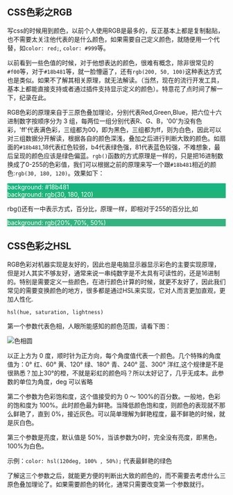 ## CSS色彩之RGB

写css的时候用到颜色，以前个人使用RGB是最多的，反正基本上都是复制黏贴，也不需要太关注他代表的是什么颜色，如果需要自己定义颜色，就随便用一个代替，如`color: red;`, `color: #999`等。

以前看到一些色值的时候，对于他想表达的颜色，很难有概念，除非很常见的`#f00`等，对于`#18b481`等，就一脸懵逼了，还有`rgb(200, 50, 100)`这种表达方式也是类似。如果不了解其相关原理，就无法解读。（当然，现在的流行开发工具，基本上都能直接支持或者通过插件支持显示定义的颜色）。特意花了点时间了解一下，纪录在此。

RGB色彩的原理来自于三原色叠加理论，分别代表Red,Green,Blue，把六位十六进制数字按顺序分为 3 组，每两位一组分别代表R、G、B，'00'为没有色彩，'ff'代表满色彩，三组都为00，即为黑色，三组都为ff，则为白色，因此可以对三组数据分开解读，根据各自的颜色深浅，叠加之后进行判断大致的颜色。如扇面的`#18b481`,18代表红色较弱，b4代表绿色强，81代表蓝色较强，不难想象，最后呈现的颜色应该是绿色偏蓝。`rgb()`函数的方式原理是一样的，只是把16进制数换成了0-255的色彩值，我们可以根据之前的原理来写一个跟`#18b481`相近的颜色:`rgb(30, 180, 120)`。效果如下：

<div style="background: #18b481;color: #fff;">
    background: #18b481
</div>
<div style="background: rgb(30, 180, 120);color: #fff;">
    background: rgb(30, 180, 120)
</div>

rbg()还有一中表示方式，百分比，原理一样，即相对于255的百分比,如
<div style="background: rgb(20%, 70%, 50%);color: #fff;">
    background: rgb(20%, 70%, 50%)
</div>

## CSS色彩之HSL

RGB色彩对机器实现是友好的，因此也是电脑显示器显示彩色的主要实现原理，但是对人其实不够友好，通常来说一串纯数字是不太具有可读性的，还是16进制的。特别是需要定义一些颜色，在进行颜色计算的时候，就更不友好了，因此我们常见的需要变换颜色的地方，很多都是通过HSL来实现，它对人而言更加直观，更加人性化.

`hsl(hue, saturation, lightness)`

第一个参数代表色相，人眼所能感知的颜色范围，请看下图：

![色相圆](https://p3.ssl.qhimg.com/t01cc4bbeb17b549ecb.png)

以正上方为 0 度，顺时针为正方向，每个角度值代表一个颜色。几个特殊的角度值为：0° 红、60° 黄、120° 绿、180° 青、240° 蓝、300° 洋红,这个规律是不是很熟悉？加上30°的橙，不就是彩虹的颜色吗？所以太好记了，几乎无成本。此参数的单位为角度，deg 可以省略

第二个参数为色彩饱和度，这个值接受的为 0 ～ 100%的百分数。一般地，色彩的饱和度为 100%。此时颜色最为鲜艳。当降低颜色饱和度，则颜色的表现就不那么鲜艳了，直到 0%，接近灰色。可以简单理解为鲜艳程度，最不鲜艳的时候，就是灰白色。

第三个参数是亮度，默认值是 50%，当该参数为0时，完全没有亮度，即黑色，100%为白色。

示例：`color: hsl(120deg, 100% , 50%);` 代表最鲜艳的绿色

了解这三个参数之后，就能更方便的判断出大致的颜色的，而不需要去考虑什么三原色叠加理论了。如果需要颜色的转化，通常只需要改变第一个参数就行。


<style>
    .my-color-block2{
        color:#fff;
        background-color: rgb(30, 180, 120);
    }
</style>
<style>
    .page-header {
        display: none;
    }
</style>